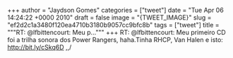 
+++
author = "Jaydson Gomes"
categories = ["tweet"]
date = "Tue Apr 06 14:24:22 +0000 2010"
draft = false
image = "{TWEET_IMAGE}"
slug = "ef2d2c1a3480f120ea4710b3180b9057cc9bfc8b"
tags = ["tweet"]
title = """RT: @lfbittencourt: Meu p..."""
+++
RT: @lfbittencourt: Meu primeiro CD foi a trilha sonora dos Power Rangers, haha.Tinha RHCP, Van Halen e isto: http://bit.ly/cSkq6D \,,/
